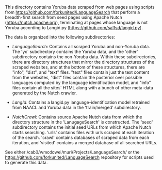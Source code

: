 This directory contains Yoruba data scraped from web pages using
scripts from https://github.com/forkunited/LanguageSearch that perform
a breadth-first search from seed pages using Apache Nutch 
(https://nutch.apache.org), terminating at pages whose language
is not Yoruba according to Langid.py 
(https://github.com/saffsd/langid.py).

The data is organized into the following subdirectories:

- *LanguageSearch*:  Contains all scraped Yoruba and non-Yoruba 
data.  The 'yo' subdirectory contains the Yoruba data, and the
'other' subdirectory contains the non-Yoruba data.  Within these
subdirectories, there are directory structures that mirror the
directory structures of the scraped websites, and at the bottom 
of these structures, there are "info", "dist", and "text" files.
"text" files contain just the text content from the websites, 
"dist" files contain the posterior over possible languages 
computed by the language identification model, and "info" 
files contain all the sites' HTML along with a bunch of other 
meta-data generated by the Nutch crawler.


- *LangId*:  Contains a langid.py language-identification model
retrained from NAACL and Yoruba data in the 'train/merged' 
subdirectory.

- *NutchCrawl*: Contains source Apache Nutch data from which
the directory structure in the 'LanugageSearch' is constructed.
The 'seed' subdirectory contains the initial seed URLs from which
Apache Nutch starts searching.  'urls' contains files with
urls scraped at each iteration of the search.  'crawl' contains
databases of scraped data from each iteration, and 'visited' 
contains a merged database of all searched URLs.

See either /cab0/wmcdowel/muri/Projects/LanguageSearch/ or 
the https://github.com/forkunited/LanguageSearch repository for scripts
used to generate this data.